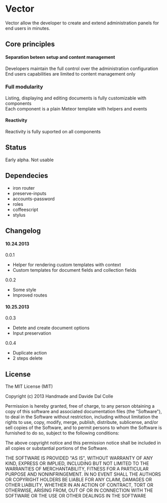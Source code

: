 # Vector
Vector allow the developer to create and extend administration panels for end users in minutes.

## Core principles

#### Separation beteen setup and content management
Developers maintain the full control over the administration configuration    
End users capabilities are limited to content management only

### Full modularity
Listing, displaying and editing documents is fully customizable with components  
Each component is a plain Meteor template with helpers and events

#### Reactivity
Reactivity is fully suported on all components  

## Status

Early alpha. Not usable

## Dependecies

- iron router
- preserve-inputs
- accounts-password
- roles
- coffeescript
- stylus

## Changelog

#### 10.24.2013

0.0.1
- Helper for rendering custom templates with context  
- Custom templates for document fields and collection fields

0.0.2
- Some style
- Improved routes

#### 10.25.2013

0.0.3
- Detete and create document options
- Input preservation

0.0.4
- Duplicate action
- 2 steps delete


## License

The MIT License (MIT)

Copyright (c) 2013 Handmade and Davide Dal Colle

Permission is hereby granted, free of charge, to any person obtaining a copy of this software and associated documentation files (the "Software"), to deal in the Software without restriction, including without limitation the rights to use, copy, modify, merge, publish, distribute, sublicense, and/or sell copies of the Software, and to permit persons to whom the Software is furnished to do so, subject to the following conditions:  

The above copyright notice and this permission notice shall be included in all copies or substantial portions of the Software.  

THE SOFTWARE IS PROVIDED "AS IS", WITHOUT WARRANTY OF ANY KIND, EXPRESS OR IMPLIED, INCLUDING BUT NOT LIMITED TO THE WARRANTIES OF MERCHANTABILITY, FITNESS FOR A PARTICULAR PURPOSE AND NONINFRINGEMENT. IN NO EVENT SHALL THE AUTHORS OR COPYRIGHT HOLDERS BE LIABLE FOR ANY CLAIM, DAMAGES OR OTHER LIABILITY, WHETHER IN AN ACTION OF CONTRACT, TORT OR OTHERWISE, ARISING FROM, OUT OF OR IN CONNECTION WITH THE SOFTWARE OR THE USE OR OTHER DEALINGS IN THE SOFTWARE